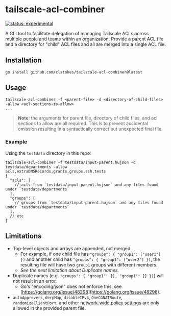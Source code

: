 # tailscale-acl-combiner

[![status: experimental](https://img.shields.io/badge/status-experimental-blue)](https://tailscale.com/kb/1167/release-stages/#experimental)

A CLI tool to facilitate delegation of managing Tailscale ACLs across multiple people and teams within an organization. Provide a parent ACL file and a directory for "child" ACL files and all are merged into a single ACL file.

## Installation

```shell
go install github.com/clstokes/tailscale-acl-combiner@latest
```

## Usage

```shell
tailscale-acl-combiner -f <parent-file> -d <directory-of-child-files> -allow <acl-sections-to-allow>
...
```

> **Note**: the arguments for parent file, directory of child files, and acl sections to allow are all required. This is to prevent accidental omission resulting in a syntactically correct but unexpected final file.

### Example

Using the `testdata` directory in this repo:

```shell
tailscale-acl-combiner -f testdata/input-parent.hujson -d testdata/departments -allow acls,extraDNSRecords,grants,groups,ssh,tests
{
  "acls": [
    // acls from `testdata/input-parent.hujson` and any files found under `testdata/departments`
  ],
  "groups": [
    // groups from `testdata/input-parent.hujson` and any files found under `testdata/departments`
  ],
  // etc
}
```

## Limitations

- Top-level objects and arrays are appended, not merged.
  - For example, if one child file has `"groups": { "group1": ["user1"] })` and another child has `"groups": { "group1": ["user2"] })`, the resulting file will have two `group1` groups with different members.
  - *See the next limitation about Duplicate names.*
- Duplicate names (e.g. `"groups": { "group1": [], "group1": [] })`) will not result in an error.
  - Go's "encoding/json" does not enforce this, see [https://golang.org/issue/48298](https://golang.org/issue/48298).
- `autoApprovers`, `derpMap`, `disableIPv4`, `OneCGNATRoute`, `randomizeClientPort`, and other [network-wide policy settings](https://tailscale.com/kb/1337/acl-syntax#network-policy-options) are only allowed in the provided parent file.
